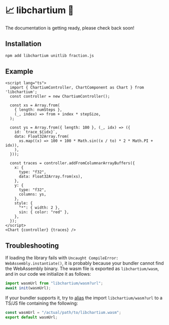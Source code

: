 # 📈 libchartium 🚀

The documentation is getting ready, please check back soon!

## Installation
```sh
npm add libchartium unitlib fraction.js
```

## Example

```svelte
<script lang="ts">
  import { ChartiumController, ChartComponent as Chart } from 'libchartium';
  const controller = new ChartiumController();

  const xs = Array.from(
    { length: numSteps },
    (_, index) => from + index * stepSize,
  );

  const ys = Array.from({ length: 100 }, (_, idx) => ({
    id: `trace_${idx}`,
    data: Float32Array.from(
      xs.map((x) => 100 + 100 * Math.sin((x / to) * 2 * Math.PI + idx)),
    ),
  }));

  const traces = controller.addFromColumnarArrayBuffers({
    x: {
      type: "f32",
      data: Float32Array.from(xs),
    },
    y: {
      type: "f32",
      columns: ys,
    },
    style: {
      "*": { width: 2 },
      sin: { color: "red" },
    },
  });
</script>
<Chart {controller} {traces} />
```

## Troubleshooting
If loading the library fails with `Uncaught CompileError: WebAssembly.instantiate()`, it is probably because your bundler cannot find the WebAssembly binary. The wasm file is exported as `libchartium/wasm`, and in our code we initialize it as follows:
```ts
import wasmUrl from "libchartium/wasm?url";
await init(wasmUrl);
```
If your bundler supports it, try to [alias](https://vitejs.dev/config/shared-options#resolve-alias) the import `libchartium/wasm?url` to a TS/JS file containing the following:
```ts
const wasmUrl = "/actual/path/to/libchartium.wasm";
export default wasmUrl;
```

